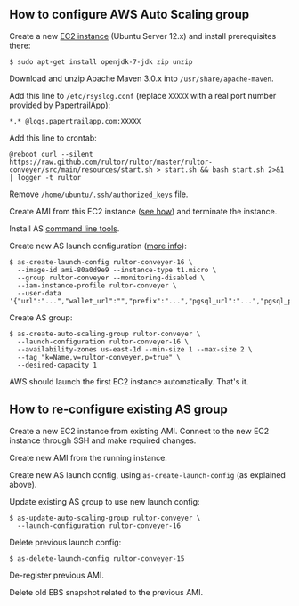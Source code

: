 ## How to configure AWS Auto Scaling group

Create a new [EC2 instance](http://aws.amazon.com/ec2/)
(Ubuntu Server 12.x) and install prerequisites there:

```
$ sudo apt-get install openjdk-7-jdk zip unzip
```

Download and unzip Apache Maven 3.0.x into `/usr/share/apache-maven`.

Add this line to `/etc/rsyslog.conf` (replace `XXXXX` with a real port
number provided by PapertrailApp):

```
*.* @logs.papertrailapp.com:XXXXX
```

Add this line to crontab:

```
@reboot curl --silent https://raw.github.com/rultor/rultor/master/rultor-conveyer/src/main/resources/start.sh > start.sh && bash start.sh 2>&1 | logger -t rultor
```

Remove `/home/ubuntu/.ssh/authorized_keys` file.

Create AMI from this EC2 instance
([see how](http://docs.aws.amazon.com/AWSToolkitVS/latest/UserGuide/tkv-create-ami-from-instance.html))
and terminate the instance.

Install AS [command line tools](http://aws.amazon.com/developertools/2535).

Create new AS launch configuration ([more info](http://docs.aws.amazon.com/AutoScaling/latest/DeveloperGuide/US_BasicSetup.html)):

```
$ as-create-launch-config rultor-conveyer-16 \
  --image-id ami-80a0d9e9 --instance-type t1.micro \
  --group rultor-conveyer --monitoring-disabled \
  --iam-instance-profile rultor-conveyer \
  --user-data '{"url":"...","wallet_url":"","prefix":"...","pgsql_url":"...","pgsql_password":"..."}'
```

Create AS group:

```
$ as-create-auto-scaling-group rultor-conveyer \
  --launch-configuration rultor-conveyer-16 \
  --availability-zones us-east-1d --min-size 1 --max-size 2 \
  --tag "k=Name,v=rultor-conveyer,p=true" \
  --desired-capacity 1
```

AWS should launch the first EC2 instance automatically. That's it.

## How to re-configure existing AS group

Create a new EC2 instance from existing AMI. Connect to the new EC2 instance
through SSH and make required changes.

Create new AMI from the running instance.

Create new AS launch config, using `as-create-launch-config` (as explained above).

Update existing AS group to use new launch config:

```
$ as-update-auto-scaling-group rultor-conveyer \
  --launch-configuration rultor-conveyer-16
```

Delete previous launch config:

```
$ as-delete-launch-config rultor-conveyer-15
```

De-register previous AMI.

Delete old EBS snapshot related to the previous AMI.
